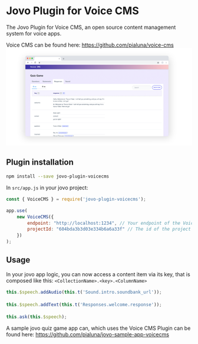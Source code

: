# Jovo Plugin for Voice CMS

The Jovo Plugin for Voice CMS, an open source content management system for voice apps.

Voice CMS can be found here: https://github.com/pialuna/voice-cms
![Voice CMS](./docs/voice-cms.png)


## Plugin installation
```bash
npm install --save jovo-plugin-voicecms
```

In `src/app.js` in your jovo project:
```javascript
const { VoiceCMS } = require('jovo-plugin-voicecms');
```
```javascript
app.use(
	new VoiceCMS({ 
		endpoint: "http://localhost:1234", // Your endpoint of the Voice CMS API
		projectId: "604bda3b3d03e334b6a6a33f" // The id of the project in the Voice CMS
	})
);
```

## Usage

In your jovo app logic, you can now access a content item via its key, that is composed like this: `<CollectionName>.<key>.<ColumnName>`

```javascript
this.$speech.addAudio(this.t('Sound.intro.soundbank_url'));

this.$speech.addText(this.t('Responses.welcome.response'));

this.ask(this.$speech);
```

A sample jovo quiz game app can, which uses the Voice CMS Plugin can be found here:
https://github.com/pialuna/jovo-sample-app-voicecms

